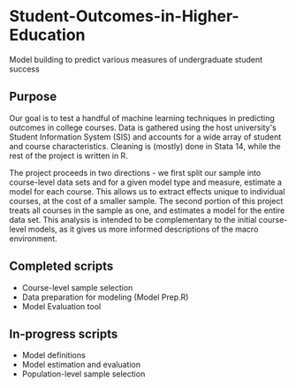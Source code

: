 # Student-Outcomes-in-Higher-Education
Model building to predict various measures of undergraduate student success

## Purpose

Our goal is to test a handful of machine learning techniques in predicting outcomes in college courses. Data is gathered using the host university's Student Information System (SIS) and accounts for a wide array of student and course characteristics. Cleaning is (mostly) done in Stata 14, while the rest of the project is written in R.

The project proceeds in two directions - we first split our sample into course-level data sets and for a given model type and measure, estimate a model for each course. This allows us to extract effects unique to individual courses, at the cost of a smaller sample. The second portion of this project treats all courses in the sample as one, and estimates a model for the entire data set. This analysis is intended to be complementary to the initial course-level models, as it gives us more informed descriptions of the macro environment. 


## Completed scripts

- Course-level sample selection
- Data preparation for modeling (Model Prep.R)
- Model Evaluation tool

## In-progress scripts

- Model definitions
- Model estimation and evaluation
- Population-level sample selection
